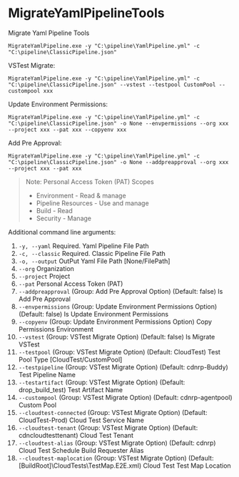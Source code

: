 # MigrateYamlPipelineTools
Migrate Yaml Pipeline Tools

```shell
MigrateYamlPipeline.exe -y "C:\pipeline\YamlPipeline.yml" -c "C:\pipeline\ClassicPipeline.json"
```

VSTest Migrate:

```shell
MigrateYamlPipeline.exe -y "C:\pipeline\YamlPipeline.yml" -c "C:\pipeline\ClassicPipeline.json" --vstest --testpool CustomPool --custompool xxx
```

Update Environment Permissions:

```shell
MigrateYamlPipeline.exe -y "C:\pipeline\YamlPipeline.yml" -c "C:\pipeline\ClassicPipeline.json" -o None --envpermissions --org xxx --project xxx --pat xxx --copyenv xxx
```

Add Pre Approval:

```shell
MigrateYamlPipeline.exe -y "C:\pipeline\YamlPipeline.yml" -c "C:\pipeline\ClassicPipeline.json" -o None --addpreapproval --org xxx --project xxx --pat xxx
```

> Note: Personal Access Token (PAT) Scopes
> - Environment - Read & manage 
> - Pipeline Resources - Use and manage 
> - Build - Read 
> - Security - Manage

Additional command line arguments:

1. `-y, --yaml` Required. Yaml Pipeline File Path
1. `-c, --classic` Required. Classic Pipeline File Path
1. `-o, --output` OutPut Yaml File Path [None/FilePath]
1. `--org` Organization
1. `--project` Project
1. `--pat` Personal Access Token (PAT)
1. `--addpreapproval` (Group: Add Pre Approval Option) (Default: false) Is Add Pre Approval
1. `--envpermissions` (Group: Update Environment Permissions Option) (Default: false) Is Update Environment Permissions
1. `--copyenv`  (Group: Update Environment Permissions Option) Copy Permissions Environment
1. `--vstest` (Group: VSTest Migrate Option) (Default: false) Is Migrate VSTest
1. `--testpool` (Group: VSTest Migrate Option) (Default: CloudTest) Test Pool Type [CloudTest/CustomPool]
1. `--testpipeline` (Group: VSTest Migrate Option) (Default: cdnrp-Buddy) Test Pipeline Name
1. `--testartifact` (Group: VSTest Migrate Option) (Default: drop_build_test) Test Artifact Name
1. `--custompool` (Group: VSTest Migrate Option) (Default: cdnrp-agentpool) Custom Pool
1. `--cloudtest-connected` (Group: VSTest Migrate Option) (Default: CloudTest-Prod) Cloud Test Service Name
1. `--cloudtest-tenant` (Group: VSTest Migrate Option) (Default: cdncloudtesttenant) Cloud Test Tenant
1. `--cloudtest-alias` (Group: VSTest Migrate Option) (Default: cdnrp) Cloud Test Schedule Build Requester Alias
1. `--cloudtest-maplocation` (Group: VSTest Migrate Option) (Default: [BuildRoot]\CloudTests\TestMap.E2E.xml) Cloud Test Test Map Location
